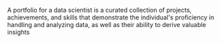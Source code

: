 
A portfolio for a data scientist is a curated collection of projects, achievements, and skills that demonstrate the individual's proficiency in handling and analyzing data, as well as their ability to derive valuable insights
